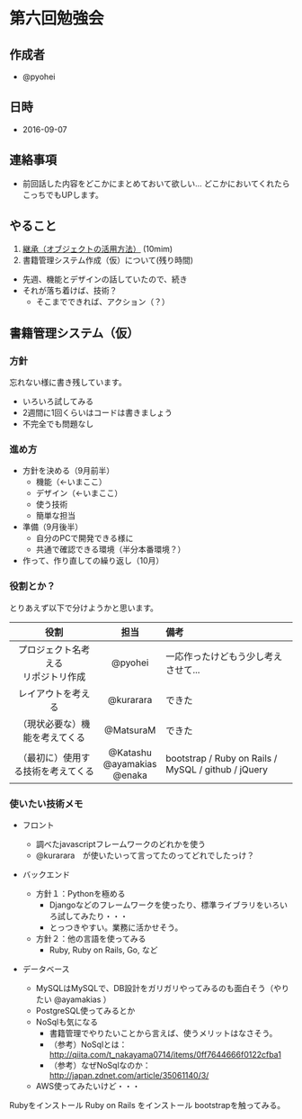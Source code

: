 # 第六回勉強会

## 作成者
* @pyohei

## 日時
* 2016-09-07

## 連絡事項
* 前回話した内容をどこかにまとめておいて欲しい...
  どこかにおいてくれたらこっちでもUPします。

## やること
1. [継承（オブジェクトの活用方法）](https://github.com/monokies/study-javascript/blob/master/docs/08_inheritance.md)
(10mim)
2. 書籍管理システム作成（仮）について(残り時間)
  * 先週、機能とデザインの話していたので、続き
  * それが落ち着けば、技術？
    * そこまでできれば、アクション（？）

## 書籍管理システム（仮）

### 方針
忘れない様に書き残しています。

* いろいろ試してみる
* 2週間に1回くらいはコードは書きましょう
* 不完全でも問題なし

### 進め方

* 方針を決める（9月前半）
  * 機能（<-いまここ）
  * デザイン（<-いまここ）
  * 使う技術
  * 簡単な担当
* 準備（9月後半）
  * 自分のPCで開発できる様に
  * 共通で確認できる環境（半分本番環境？）
* 作って、作り直しての繰り返し（10月）

### 役割とか？
とりあえず以下で分けようかと思います。

|役割|担当|備考|
|:--:|:--:|:--|
|プロジェクト名考える<br>リポジトリ作成|@pyohei|一応作ったけどもう少し考えさせて...|
|レイアウトを考える|@kurarara|できた|
|（現状必要な）機能を考えてくる|@MatsuraM|できた|
|（最初に）使用する技術を考えてくる|@Katashu <br> @ayamakias <br> @enaka| bootstrap / Ruby on Rails / MySQL / github / jQuery |

### 使いたい技術メモ
* フロント
  * 調べたjavascriptフレームワークのどれかを使う
  * @kurarara　が使いたいって言ってたのってどれでしたっけ？

* バックエンド
  * 方針１：Pythonを極める
    * Djangoなどのフレームワークを使ったり、標準ライブラリをいろいろ試してみたり・・・
    * とっつきやすい。業務に活かせそう。
  * 方針２：他の言語を使ってみる
    * Ruby, Ruby on Rails, Go, など

* データベース
  * MySQLはMySQLで、DB設計をガリガリやってみるのも面白そう（やりたい @ayamakias ）
  * PostgreSQL使ってみるとか
  * NoSqlも気になる
    * 書籍管理でやりたいことから言えば、使うメリットはなさそう。
    * （参考）NoSqlとは：　http://qiita.com/t_nakayama0714/items/0ff7644666f0122cfba1
    * （参考）なぜNoSqlなのか：http://japan.zdnet.com/article/35061140/3/
  * AWS使ってみたいけど・・・

Rubyをインストール
Ruby on Rails をインストール
bootstrapを触ってみる。
